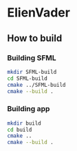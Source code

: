 # ElienVader

## How to build

### Building SFML

```bash
mkdir SFML-build
cd SFML-build
cmake ../SFML-build
cmake --build .
```

### Building app

```bash
mkdir build
cd build
cmake ..
cmake --build .
```
